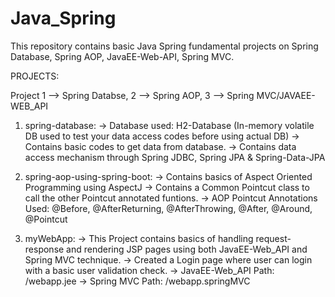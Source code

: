 # Java_Spring


This repository contains basic Java Spring fundamental projects on Spring Database, Spring AOP, JavaEE-Web-API, Spring MVC.

PROJECTS:

  Project 1 --> Spring Databse, 2 --> Spring AOP, 3 --> Spring MVC/JAVAEE-WEB_API
  
  1) spring-database: 
    -> Database used: H2-Database (In-memory volatile DB used to test your data access codes before using actual DB)
    -> Contains basic codes to get data from database.
    -> Contains data access mechanism through Spring JDBC, Spring JPA & Spring-Data-JPA
  
  2) spring-aop-using-spring-boot:
    -> Contains basics of Aspect Oriented Programming using AspectJ
    -> Contains a Common Pointcut class to call the other Pointcut annotated funtions.
    -> AOP Pointcut Annotations Used: @Before, @AfterReturning, @AfterThrowing, @After, @Around, @Pointcut
    
  3) myWebApp:
    -> This Project contains basics of handling request-response and rendering JSP pages using both JavaEE-Web_API and Spring MVC technique.
    -> Created a Login page where user can login with a basic user validation check.
    -> JavaEE-Web_API Path: /webapp.jee
    -> Spring MVC Path: /webapp.springMVC
    
  
  
